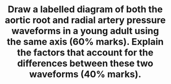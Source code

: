 ---
title: "Draw a labelled diagram of both the aortic root and radial artery pressure waveforms in a young adult using the same axis (60% marks). Explain the factors that account for the differences between these two waveforms (40% marks)."
entityType: SAQ
exam: PEX
college: CICM
year: 2022
sitting: B
question: 10
passRate: 21
EC_expectedDomains:
- "accurately representing the different shapes, correct axis (pressure and timing) and labelling"
- "description of the differences"
EC_extraCredit:
- "The windkessel effect"
EC_errorsCommon:
- "there were often contradictions between what was drawn and described. For example, several answers correctly described a delay in the systolic peak seen in the radial artery, but this was not illustrated in the diagram."
- "Interruptions to the arterial traces from the anacrotic and diacrotic notches, the origins of the diacrotic hump, and insuria were often incorrect and poorly explained."
- "a lack of integration of the waveform and translation of that knowledge into a description of the cardiac cycle was often poorly done."
---